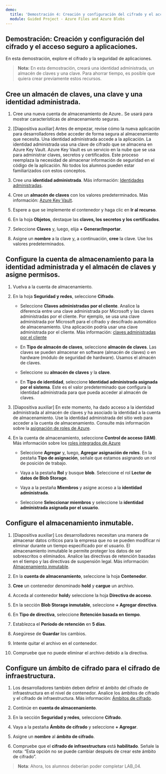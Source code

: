 ```yaml
---
demo:
  title: 'Demostración 4: Creación y configuración del cifrado y el acceso seguro a aplicaciones'
  module: Guided Project - Azure Files and Azure Blobs
--- 
```


## Demostración: Creación y configuración del cifrado y el acceso seguro a aplicaciones. 

En esta demostración, explore el cifrado y la seguridad de aplicaciones.

> **Nota:** En esta demostración, creará una identidad administrada, un almacén de claves y una clave. Para ahorrar tiempo, es posible que quiera crear previamente estos recursos. 

## Cree un almacén de claves, una clave y una identidad administrada.

1. Cree una nueva cuenta de almacenamiento de Azure.. Se usará para mostrar características de almacenamiento seguras.

1. [Diapositiva auxiliar] Antes de empezar, revise cómo la nueva aplicación para desarrolladores debe acceder de forma segura al almacenamiento que necesita. Una identidad administrada accede a la aplicación. La identidad administrada usa una clave de cifrado que se almacena en Azure Key Vault. Azure Key Vault es un servicio en la nube que se usa para administrar claves, secretos y certificados. Este proceso reemplaza la necesidad de almacenar información de seguridad en el código de la aplicación.  No todos los alumnos pueden estar familiarizados con estos conceptos.

1. Cree una **identidad administrada**. Más información: [Identidades administradas](https://learn.microsoft.com/en-us/azure/active-directory/managed-identities-azure-resources/overview).

1. Cree un **almacén de claves** con los valores predeterminados. Más información: [Azure Key Vault](https://learn.microsoft.com/azure/active-directory/managed-identities-azure-resources/overview).

1. Espere a que se implemente el contenedor y haga clic en **Ir al recurso**.

1. En la hoja **Objetos**, destaque las **claves, los secretos y los certificados**.

1. Seleccione **Claves** y, luego, elija **+ Generar/Importar**.

1. Asigne un **nombre** a la clave y, a continuación, **cree** la clave. Use los valores predeterminados.

## Configure la cuenta de almacenamiento para la identidad administrada y el almacén de claves y asigne permisos.

1. Vuelva a la cuenta de almacenamiento.

1. En la hoja **Seguridad y redes**, seleccione **Cifrado**.

    - Seleccione **Claves administradas por el cliente**. Analice la diferencia entre una clave administrada por Microsoft y las claves administradas por el cliente. Por ejemplo, se usa una clave administrada por Microsoft para el cifrado y descifrado automático de almacenamiento. Una aplicación podría usar una clave administrada por el cliente. Más información: [claves administradas por el cliente](https://learn.microsoft.com/azure/storage/common/customer-managed-keys-overview)

    - En **Tipo de almacén de claves**, seleccione **almacén de claves**. Las claves se pueden almacenar en software (almacén de claves) o en hardware (módulo de seguridad de hardware). Usamos el almacén de claves.

    - Seleccione su **almacén de claves** y la **clave**.

    - En **Tipo de identidad**, seleccione **Identidad administrada asignada por el sistema**. Este es el valor predeterminado que configura la identidad administrada para que pueda acceder al almacén de claves.

1. [Diapositiva auxiliar] En este momento, ha dado acceso a la identidad administrada al almacén de claves y ha asociado la identidad a la cuenta de almacenamiento. Use la identidad administrada del sitio web para acceder a la cuenta de almacenamiento. Consulte más información sobre la [asignación de roles de Azure](https://learn.microsoft.com/azure/role-based-access-control/role-assignments).

1. En la cuenta de almacenamiento, seleccione **Control de acceso (IAM)**. Más información sobre los [roles integrados de Azure](https://learn.microsoft.com/azure/role-based-access-control/built-in-roles)

    - Seleccione **Agregar** y, luego, **Agregar asignación de roles**. En la pestaña **Tipo de asignación**, señale que estamos asignando un rol de posición de trabajo.

    - Vaya a la pestaña **Rol** y busque **blob**. Seleccione el rol **Lector de datos de Blob Storage**.

    - Vaya a la pestaña **Miembros** y asigne acceso a la **identidad administrada**.

    - Seleccione **Seleccionar miembros** y seleccione la **identidad administrada asignada por el usuario**.

## Configure el almacenamiento inmutable.

1. [Diapositiva auxiliar] Los desarrolladores necesitan una manera de almacenar datos críticos para la empresa que no se pueden modificar ni eliminar durante un tiempo especificado por el usuario. El almacenamiento inmutable le permite proteger los datos de ser sobrescritos o eliminados. Analice las directivas de retención basadas en el tiempo y las directivas de suspensión legal. Más información: [Almacenamiento inmutable](https://learn.microsoft.com/azure/storage/blobs/immutable-storage-overview).

1. En la **cuenta de almacenamiento**, seleccione la hoja **Contenedor**.

1. **Cree** un contenedor denominado **hold** y **cargue** un archivo.

1. Acceda al contenedor **hold**y seleccione la hoja **Directiva de acceso**.

1. En la sección **Blob Storage inmutable**, seleccione **+ Agregar directiva**.

1. En **Tipo de directiva**, seleccione **Retención basada en tiempo**.

1. Establezca el **Período de retención** en **5 días**.

1. Asegúrese de **Guardar** los cambios.

1. Intente quitar el archivo en el contenedor.

1. Compruebe que no puede eliminar el archivo debido a la directiva.

## Configure un ámbito de cifrado para el cifrado de infraestructura.

1. Los desarrolladores también deben definir el ámbito del cifrado de infraestructura en el nivel de contenedor. Analice los ámbitos de cifrado y el cifrado de infraestructura. Más información: [Ámbitos de cifrado](https://learn.microsoft.com/azure/storage/blobs/encryption-scope-overview).

1. Continúe en **cuenta de almacenamiento**.

1. En la sección **Seguridad y redes**, seleccione **Cifrado**.

1. Vaya a la pestaña **Ámbito de cifrado** y seleccione **+ Agregar**.

1. Asigne un **nombre** al **ámbito de cifrado**.

1. Compruebe que el **cifrado de infraestructura** está **habilitado**. Señale la nota: “Esta opción no se puede cambiar después de crear este ámbito de cifrado”.

>**Nota**: Ahora, los alumnos deberían poder completar LAB_04. 
